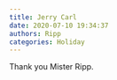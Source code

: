 ```yaml
---
title: Jerry Carl
date: 2020-07-10 19:34:37
authors: Ripp
categories: Holiday
---
```


 Thank you Mister Ripp.